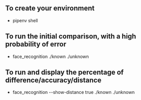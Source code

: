 
## To create your environment
 - pipenv shell

## To run the initial comparison, with a high probability of error
 - face_recognition ./known ./unknown

## To run and display the percentage of difference/accuracy/distance
 - face_recognition --show-distance true ./known ./unknown